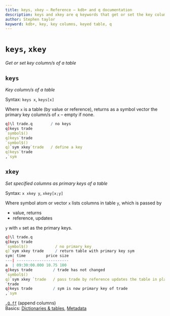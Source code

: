 ```yaml
---
title: keys, xkey – Reference – kdb+ and q documentation
description: keys and xkey are q keywords that get or set the key columns of a table. 
author: Stephen taylor
keyword: kdb+, key, key columns, keyed table, q
---
```

# `keys`, `xkey`

_Get or set key column/s of a table_




## `keys`

_Key column/s of a table_

Syntax: `keys x`, `keys[x]`

Where `x` is a table (by value or reference), returns as a symbol vector the primary key column/s of `x` – empty if none.

```q
q)\l trade.q        / no keys
q)keys trade
`symbol$()
q)keys`trade
`symbol$()
q)`sym xkey`trade   / define a key
q)keys`trade
,`sym
```



## `xkey`

_Set specified columns as primary keys of a table_

Syntax: `x xkey y`, `xkey[x;y]`

Where symbol atom or vector `x` lists columns in table `y`, which is passed by 

-   value, returns 
-   reference, updates 

`y` with `x` set as the primary keys.

```q
q)\l trade.q
q)keys trade
`symbol$()            / no primary key
q)`sym xkey trade     / return table with primary key sym
sym| time         price size
---| -----------------------
a  | 09:30:00.000 10.75 100
q)keys trade         / trade has not changed
`symbol$()
q)`sym xkey `trade   / pass trade by reference updates the table in place
`trade
q)keys trade         / sym is now primary key of trade
,`sym
```

<i class="far fa-hand-point-right"></i> 
[`.Q.ff`](dotq.md#qff-append-columns) (append columns)  
Basics: [Dictionaries & tables](../basics/dictsandtables.md),
[Metadata](../basics/metadata.md)